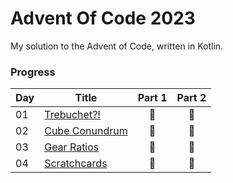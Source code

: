 # Advent Of Code 2023

My solution to the Advent of Code, written in Kotlin.

### Progress
| Day | Title                                     | Part 1 | Part 2  |
|-----|-------------------------------------------|:------:|:-------:|
| 01  | [Trebuchet?!](src/main/kotlin/day1.kt)    |   🌟   |   🌟    |
| 02  | [Cube Conundrum](src/main/kotlin/day2.kt) |   🌟   |   🌟    |
| 03  | [Gear Ratios](src/main/kotlin/day3.kt)    |   🌟   |   🌟    |
| 04  | [Scratchcards](src/main/kotlin/day4.kt)   |   🌟   |   🌟    |